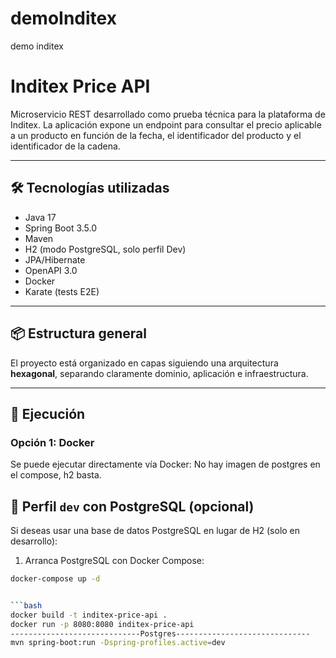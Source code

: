 # demoInditex
demo inditex
# Inditex Price API

Microservicio REST desarrollado como prueba técnica para la plataforma de Inditex. La aplicación expone un endpoint para consultar el precio aplicable a un producto en función de la fecha, el identificador del producto y el identificador de la cadena.

---

## 🛠 Tecnologías utilizadas

- Java 17
- Spring Boot 3.5.0
- Maven
- H2 (modo PostgreSQL, solo perfil Dev)
- JPA/Hibernate
- OpenAPI 3.0
- Docker
- Karate (tests E2E)

---

## 📦 Estructura general

El proyecto está organizado en capas siguiendo una arquitectura **hexagonal**, separando claramente dominio, aplicación e infraestructura.

---

## 🚀 Ejecución

### Opción 1: Docker

Se puede ejecutar directamente vía Docker:
No hay imagen de postgres en el compose, h2 basta.
## 🐘 Perfil `dev` con PostgreSQL (opcional)

Si deseas usar una base de datos PostgreSQL en lugar de H2 (solo en desarrollo):

1. Arranca PostgreSQL con Docker Compose:

```bash
docker-compose up -d


```bash
docker build -t inditex-price-api .
docker run -p 8080:8080 inditex-price-api
-----------------------------Postgres------------------------------
mvn spring-boot:run -Dspring-profiles.active=dev

